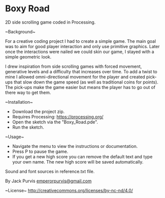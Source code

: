 # Boxy Road
2D side scrolling game coded in Processing.

~Background~

For a creative coding project I had to create a simple game. The main goal was to aim for good player interaction and only use primitive graphics. Later once the interactions were nailed we could skin our game, I stayed with a simple geometric look.

I drew inspiration from side scrolling games with forced movement, generative levels and a difficulty that increases over time. To add a twist to mine I allowed omni-directional movement for the player and created pick-ups that slow down the game speed (as well as traditional coins for points). The pick-ups make the game easier but means the player has to go out of there way to get them.

~Installation~
- Download the project zip.
- Requires Processing: https://processing.org/
- Open the sketch via the "Boxy_Road.pde".
- Run the sketch.

~Usage~
- Navigate the menu to view the instructions or documentation.
- Press P to pause the game.
- If you get a new high score you can remove the default text and type your own name. The new high score will be saved automatically.

Sound and font sources in reference.txt file.

By Jack Purvis
emperorpurvis@gmail.com

~License~
http://creativecommons.org/licenses/by-nc-nd/4.0/
